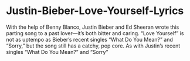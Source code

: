 # Justin-Bieber-Love-Yourself-Lyrics
With the help of Benny Blanco, Justin Bieber and Ed Sheeran wrote this parting song to a past lover—it’s both bitter and caring. “Love Yourself” is not as uptempo as Bieber’s recent singles “What Do You Mean?” and “Sorry,” but the song still has a catchy, pop core.  As with Justin’s recent singles “What Do You Mean?” and “Sorry”
